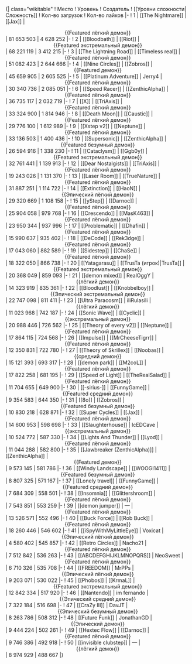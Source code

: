 {| class="wikitable"
! Место
! Уровень
! Создатель
! [[Уровни сложности|Сложность]]
! Кол-во загрузок
! Кол-во лайков
|-
! 1
| [[The Nightmare]]
| [[Jax]]
| <center>{{Featured лёгкий демон}}</center>
| 81 653 503
| 4 628 252
|-
! 2
| [[Bloodbath]]
| [[Riot]]
| <center>{{Featured экстремальный демон}}</center>
| 68 221 119
| 3 412 215
|-
! 3
| [[The Lightning Road]]
| [[Timeless real]]
| <center>{{Featured лёгкий демон}}</center>
| 51 082 423
| 2 644 666
|-
! 4
| [[Nine Circles]]
| [[Zobros]]
| <center>{{Featured демон}}</center>
| 45 659 905
| 2 605 525
|-
! 5
| [[Platinum Adventure]]
| Jerry4
| <center>{{Featured лёгкий демон}}</center>
| 30 340 736
| 2 085 051
|-
! 6
| [[Speed Racer]]
| [[ZenthicAlpha]]
| <center>{{Featured лёгкий демон}}</center>
| 36 735 117
| 2 032 719
|-
! 7
| [[X]]
| [[TriAxis]]
| <center>{{Featured лёгкий демон}}</center>
| 33 324 900
| 1 814 946
|-
! 8
| [[Death Moon]]
| [[Caustic]]
| <center>{{Featured лёгкий демон}}</center>
| 29 776 100
| 1 612 989
|-
! 9
| [[Xstep v2]]
| [[Neptune]]
| <center>{{Featured лёгкий демон}}</center>
| 33 136 503
| 1 400 436
|-
! 10
| [[Supersonic]]
| [[ZenthicAlpha]]
| <center>{{Featured безумный демон}}</center>
| 26 594 916
| 1 338 230
|-
! 11
| [[Cataclysm]]
| [[Ggb0y]]
| <center>{{Featured экстремальный демон}}</center>
| 32 761 441
| 1 139 913
|-
! 12
| [[Dear Nostalgists]]
| [[TriAxis]]
| <center>{{Featured лёгкий демон}}</center>
| 19 243 026
| 1 131 370
|-
! 13
| [[Laser Room]]
| [[TrueNature]]
| <center>{{Featured лёгкий демон}}</center>
| 31 887 251
| 1 114 722
|-
! 14
| [[Extinction]]
| [[HaoN]]
| <center>{{Эпический лёгкий демон}}</center>
| 29 320 669
| 1 108 158
|-
! 15
| [[yStep]]
| [[Darnoc]]
| <center>{{Featured лёгкий демон}}</center>
| 25 904 058
| 979 768
|-
! 16
| [[Crescendo]]
| [[MasK463]]
| <center>{{Featured лёгкий демон}}</center>
| 23 950 344
| 937 996
|-
! 17
| [[Problematic]]
| [[Dhafin]]
| <center>{{Featured лёгкий демон}}</center>
| 15 990 637
| 935 402
|-
! 18
| [[DeCode]]
| [[Rek3dge]]
| <center>{{Featured лёгкий демон}}</center>
| 17 043 060
| 882 589
|-
! 19
| [[Sidestep]]
| [[ChaSe]]
| <center>{{Featured лёгкий демон}}</center>
| 18 322 050
| 866 738
|-
! 20
| [[Yatagarasu]]
| [[TrusTa (игрок)|TrusTa]]
| <center>{{Featured экстремальный демон}}</center>
| 20 368 049
| 859 093
|-
! 21
| [[demon mixed]]
| RealOggY
| <center>{{лёгкий демон}}</center>
| 14 323 919
| 835 361
|-
! 22
| [[Bloodlust]]
| [[Knobbelboy]]
| <center>{{Эпический экстремальный демон}}</center>
| 22 747 098
| 811 411
|-
! 23
| [[Ultra Paracosm]]
| iIiRulasiIi
| <center>{{лёгкий демон}}</center>
| 11 023 968
| 742 187
|-
! 24
| [[Sonic Wave]]
| [[Cyclic]]
| <center>{{экстремальный демон}}</center>
| 20 988 446
| 726 562
|-
! 25
| [[Theory of every v2]]
| [[Neptune]]
| <center>{{Featured лёгкий демон}}</center>
| 17 864 115
| 724 568
|-
! 26
| [[Impulse]]
| [[MrCheeseTigrr]]
| <center>{{Featured лёгкий демон}}</center>
| 12 350 831
| 722 780
|-
! 27
| [[Theory of Skrillex]]
| [[Noobas]]
| <center>{{средний демон}}</center>
| 15 121 393
| 693 317
|-
! 28
| [[demon park]]
| [[M2coL]]
| <center>{{Featured лёгкий демон}}</center>
| 17 822 258
| 681 195
|-
! 29
| [[Speed of Light]]
| [[TheRealSalad]]
| <center>{{Featured лёгкий демон}}</center>
| 11 704 655
| 649 900
|-
! 30
| [[-sirius-]]
| [[FunnyGame]]
| <center>{{Featured средний демон}}</center>
| 9 354 583
| 644 350
|-
! 31
| [[8o]]
| [[Zobros]]
| <center>{{Featured безумный демон}}</center>
| 10 830 218
| 628 871
|-
! 32
| [[Super Cycles]]
| [[Jax]]
| <center>{{Featured лёгкий демон}}</center>
| 14 600 953
| 598 698
|-
! 33
| [[Slaughterhouse]]
| IcEDCave
| <center>{{экстремальный демон}}</center>
| 10 524 772
| 587 330
|-
! 34
| [[Lights And Thunder]]
| [[Lyod]]
| <center>{{Featured лёгкий демон}}</center>
| 11 044 288
| 582 800
|-
! 35
| [[Jawbreaker (ZenthicAlpha)]]
| [[ZenthicAlpha]]
| <center>{{Featured демон}}</center>
| 9 573 145
| 581 786
|-
! 36
| [[Windy Landscape]]
| [[WOOGI1411]]
| <center>{{Featured безумный демон}}</center>
| 8 807 325
| 571 167
|-
! 37
| [[Lonely travel]]
| [[FunnyGame]]
| <center>{{Featured средний демон}}</center>
| 7 684 309
| 558 501
|-
! 38
| [[Insomnia]]
| [[Glittershroom]]
| <center>{{Featured лёгкий демон}}</center>
| 7 543 851
| 553 259
|-
! 39
| [[demon jumper]]
| —
| <center>{{Featured лёгкий демон}}</center>
| 13 526 571
| 552 496
|-
! 40
| [[Buck Force]]
| [[Rob Buck]]
| <center>{{Featured лёгкий демон}}</center>
| 18 260 446
| 546 602
|-
! 41
| [[iSpyWithMyLittleEye]]
| Voxicat
| <center>{{Эпический лёгкий демон}}</center>
| 4 580 402
| 545 857
|-
! 42
| [[Retro Circles]]
| Nacho21
| <center>{{Featured лёгкий демон}}</center>
| 7 512 842
| 536 263
|-
! 43
| [[ABCDEFGHIJKLMNOPQRS]]
| NeoSweet
| <center>{{Featured лёгкий демон}}</center>
| 6 710 326
| 535 708
|-
! 44
| [[FREEDOM]]
| MrPPs
| <center>{{Эпический лёгкий демон}}</center>
| 9 203 071
| 530 022
|-
! 45
| [[Phobos]]
| [[KrmaL]]
| <center>{{Featured экстремальный демон}}</center>
| 12 842 334
| 517 920
|-
! 46
| [[Nantendo]]
| im fernando
| <center>{{Эпический средний демон}}</center>
| 7 322 184
| 516 698
|-
! 47
| [[CraZy III]]
| DavJT
| <center>{{Эпический безумный демон}}</center>
| 8 263 786
| 508 312
|-
! 48
| [[Future Funk]]
| JonathanGD
| <center>{{Эпический демон}}</center>
| 9 444 224
| 502 261
|-
! 49
| [[Hextec Flow]]
| [[Darnoc]]
| <center>{{Featured лёгкий демон}}</center>
| 9 746 386
| 492 918
|-
! 50
| [[invisible clubstep]]
| —
| <center>{{лёгкий демон}}</center>
| 8 974 929
| 488 667
|}